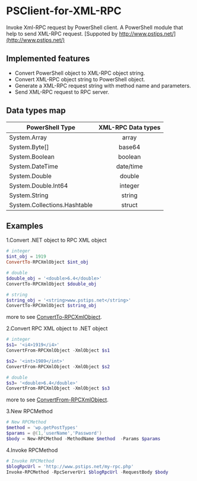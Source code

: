 PSClient-for-XML-RPC
====================

Invoke Xml-RPC request by PowerShell client.
A PowerShell module that help to send XML-RPC request.
[Suppoted by http://www.pstips.net/](http://www.pstips.net/)

Implemented features
--------------------
- Convert PowerShell object to XML-RPC object string.
- Convert XML-RPC object string to PowerShell object.
- Generate a XML-RPC request string with method name and parameters. 
- Send XML-RPC request to RPC server.

Data types map
--------------
| PowerShell Type| XML-RPC Data types|
| ------------- |:-------------:|
| System.Array      |array|
| System.Byte[]      |base64|
| System.Boolean |boolean      |
| System.DateTime |date/time|
| System.Double |double|
| System.Double.Int64 |integer|
| System.String |string|
| System.Collections.Hashtable|struct|

Examples
--------
1.Convert .NET object to RPC XML object
```powershell
# integer
$int_obj = 1919
ConvertTo-RPCXmlObject $int_obj

# double
$double_obj = '<double>6.4</double>'
ConvertTo-RPCXmlObject $double_obj

# string
$string_obj = '<string>www.pstips.net</string>'
ConvertTo-RPCXmlObject $string_obj

```
more to see  [ConvertTo-RPCXmlObject](https://github.com/mosserlee/PSClient-for-XML-RPC/blob/master/Test/ConvertTo-RPCXmlObject.Test.ps1).

2.Convert RPC XML object to .NET object
```powershell
# integer
$s1= '<i4>1919</i4>'
ConvertFrom-RPCXmlObject -XmlObject $s1

$s2= '<int>1989</int>'
ConvertFrom-RPCXmlObject -XmlObject $s2

# double
$s3= '<double>6.4</double>'
ConvertFrom-RPCXmlObject -XmlObject $s3
```
more to see  [ConvertFrom-RPCXmlObject](https://github.com/mosserlee/PSClient-for-XML-RPC/blob/master/Test/ConvertFrom-RPCXmlObject.Test.ps1).

3.New RPCMethod
```powershell
# New RPCMethod
$method = 'wp.getPostTypes'
$params = @(1,'userName','Password')
$body = New-RPCMethod -MethodName $method  -Params $params
```

4.Invoke RPCMethod
```powershell
# Invoke RPCMethod
$blogRpcUrl = 'http://www.pstips.net/my-rpc.php' 
Invoke-RPCMethod -RpcServerUri $blogRpcUrl -RequestBody $body

```